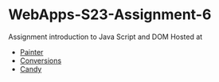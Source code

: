 
# WebApps-S23-Assignment-6
Assignment introduction to Java Script and DOM
Hosted at 
* [Painter](https://44-563-web-apps-s23.github.io/44563-webapps-s23-assignment6-akhilmk2407/painter.html)
* [Conversions](https://44-563-web-apps-s23.github.io/44563-webapps-s23-assignment6-akhilmk2407/conversions.html)
* [Candy](https://44-563-web-apps-s23.github.io/44563-webapps-s23-assignment6-akhilmk2407/candy.html)
